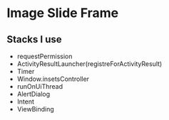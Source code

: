 # Image Slide Frame

## Stacks I use
- requestPermission
- ActivityResultLauncher(registreForActivityResult)
- Timer
- Window.insetsController
- runOnUiThread
- AlertDialog
- Intent
- ViewBinding